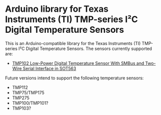 # Arduino library for Texas Instruments (TI) TMP-series I²C Digital Temperature Sensors #

This is an Arduino-compatible library for the Texas Instruments (TI) TMP-series I²C Digital Temperature Sensors. The sensors currently supported are:

* [TMP102 Low-Power Digital Temperature Sensor With SMBus and Two-Wire Serial Interface in SOT563](http://www.ti.com/lit/ds/symlink/tmp102.pdf)

Future versions intend to support the following temperature sensors:

* TMP112
* TMP75/TMP175
* TMP275
* TMP100/TMP101?
* TMP103?


